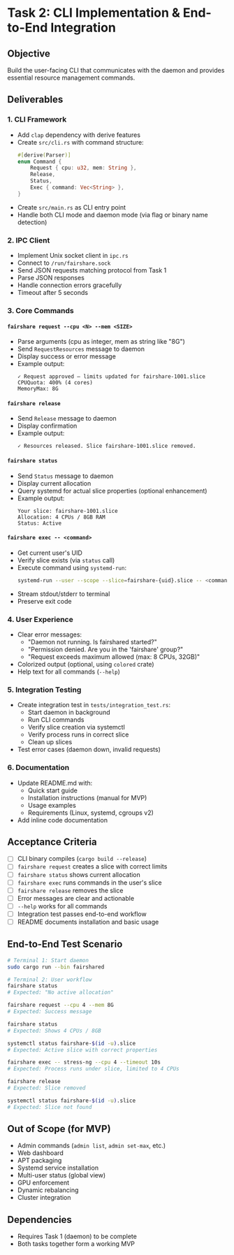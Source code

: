 # Task 2: CLI Implementation & End-to-End Integration

## Objective
Build the user-facing CLI that communicates with the daemon and provides essential resource management commands.

## Deliverables

### 1. CLI Framework
- Add `clap` dependency with derive features
- Create `src/cli.rs` with command structure:
  ```rust
  #[derive(Parser)]
  enum Command {
      Request { cpu: u32, mem: String },
      Release,
      Status,
      Exec { command: Vec<String> },
  }
  ```
- Create `src/main.rs` as CLI entry point
- Handle both CLI mode and daemon mode (via flag or binary name detection)

### 2. IPC Client
- Implement Unix socket client in `ipc.rs`
- Connect to `/run/fairshare.sock`
- Send JSON requests matching protocol from Task 1
- Parse JSON responses
- Handle connection errors gracefully
- Timeout after 5 seconds

### 3. Core Commands

#### `fairshare request --cpu <N> --mem <SIZE>`
- Parse arguments (cpu as integer, mem as string like "8G")
- Send `RequestResources` message to daemon
- Display success or error message
- Example output:
  ```
  ✓ Request approved — limits updated for fairshare-1001.slice
  CPUQuota: 400% (4 cores)
  MemoryMax: 8G
  ```

#### `fairshare release`
- Send `Release` message to daemon
- Display confirmation
- Example output:
  ```
  ✓ Resources released. Slice fairshare-1001.slice removed.
  ```

#### `fairshare status`
- Send `Status` message to daemon
- Display current allocation
- Query systemd for actual slice properties (optional enhancement)
- Example output:
  ```
  Your slice: fairshare-1001.slice
  Allocation: 4 CPUs / 8GB RAM
  Status: Active
  ```

#### `fairshare exec -- <command>`
- Get current user's UID
- Verify slice exists (via `status` call)
- Execute command using `systemd-run`:
  ```bash
  systemd-run --user --scope --slice=fairshare-{uid}.slice -- <command>
  ```
- Stream stdout/stderr to terminal
- Preserve exit code

### 4. User Experience
- Clear error messages:
  - "Daemon not running. Is fairshared started?"
  - "Permission denied. Are you in the 'fairshare' group?"
  - "Request exceeds maximum allowed (max: 8 CPUs, 32GB)"
- Colorized output (optional, using `colored` crate)
- Help text for all commands (`--help`)

### 5. Integration Testing
- Create integration test in `tests/integration_test.rs`:
  - Start daemon in background
  - Run CLI commands
  - Verify slice creation via systemctl
  - Verify process runs in correct slice
  - Clean up slices
- Test error cases (daemon down, invalid requests)

### 6. Documentation
- Update README.md with:
  - Quick start guide
  - Installation instructions (manual for MVP)
  - Usage examples
  - Requirements (Linux, systemd, cgroups v2)
- Add inline code documentation

## Acceptance Criteria
- [ ] CLI binary compiles (`cargo build --release`)
- [ ] `fairshare request` creates a slice with correct limits
- [ ] `fairshare status` shows current allocation
- [ ] `fairshare exec` runs commands in the user's slice
- [ ] `fairshare release` removes the slice
- [ ] Error messages are clear and actionable
- [ ] `--help` works for all commands
- [ ] Integration test passes end-to-end workflow
- [ ] README documents installation and basic usage

## End-to-End Test Scenario
```bash
# Terminal 1: Start daemon
sudo cargo run --bin fairshared

# Terminal 2: User workflow
fairshare status
# Expected: "No active allocation"

fairshare request --cpu 4 --mem 8G
# Expected: Success message

fairshare status
# Expected: Shows 4 CPUs / 8GB

systemctl status fairshare-$(id -u).slice
# Expected: Active slice with correct properties

fairshare exec -- stress-ng --cpu 4 --timeout 10s
# Expected: Process runs under slice, limited to 4 CPUs

fairshare release
# Expected: Slice removed

systemctl status fairshare-$(id -u).slice
# Expected: Slice not found
```

## Out of Scope (for MVP)
- Admin commands (`admin list`, `admin set-max`, etc.)
- Web dashboard
- APT packaging
- Systemd service installation
- Multi-user status (global view)
- GPU enforcement
- Dynamic rebalancing
- Cluster integration

## Dependencies
- Requires Task 1 (daemon) to be complete
- Both tasks together form a working MVP
